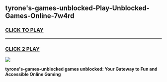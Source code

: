 
## tyrone's-games-unblocked-Play-Unblocked-Games-Online-7w4rd
<h3>
<a href="https://premium76.site?title=tyrone's-games-unblocked&ref=25A">CLICK TO PLAY</a></h3>
<hr>

<h3>
<a href="https://premium76.site?title=tyrone's-games-unblocked&ref=25A">CLICK 2 PLAY</a>
  
</h3>

<a href="https://premium76.site?title=tyrone's-games-unblocked&ref=25A"><img src="https://clearcache.store/games.png"></a>


**tyrone's-games-unblocked games unblocked: Your Gateway to Fun and Accessible Online Gaming**
